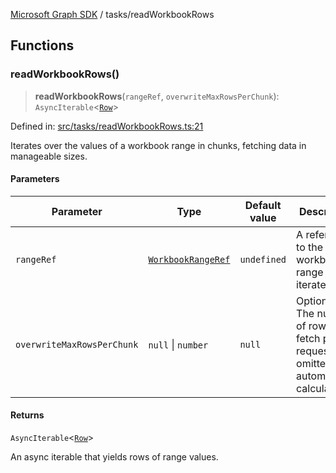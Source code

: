 [Microsoft Graph SDK](../README.md) / tasks/readWorkbookRows

## Functions

### readWorkbookRows()

> **readWorkbookRows**(`rangeRef`, `overwriteMaxRowsPerChunk`): `AsyncIterable`\<[`Row`](../models/Row.md#row)\>

Defined in: [src/tasks/readWorkbookRows.ts:21](https://github.com/Future-Secure-AI/microsoft-graph/blob/main/src/tasks/readWorkbookRows.ts#L21)

Iterates over the values of a workbook range in chunks, fetching data in manageable sizes.

#### Parameters

| Parameter | Type | Default value | Description |
| ------ | ------ | ------ | ------ |
| `rangeRef` | [`WorkbookRangeRef`](../models/WorkbookRangeRef.md#workbookrangeref) | `undefined` | A reference to the workbook range to iterate over. |
| `overwriteMaxRowsPerChunk` | `null` \| `number` | `null` | Optional. The number of rows to fetch per request. If omitted, it is automatically calculated. |

#### Returns

`AsyncIterable`\<[`Row`](../models/Row.md#row)\>

An async iterable that yields rows of range values.
